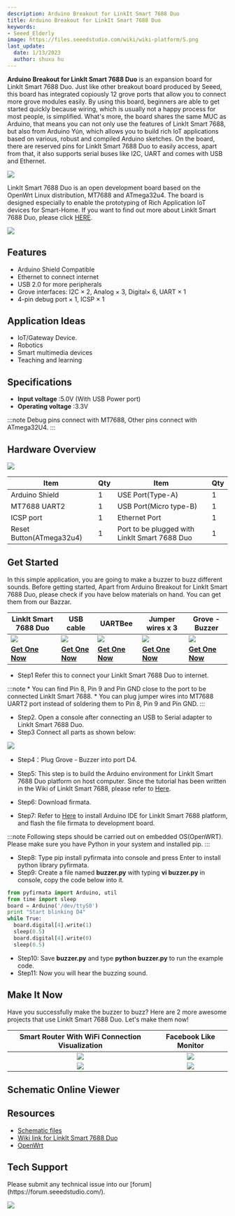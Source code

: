 ```yaml
---
description: Arduino Breakout for LinkIt Smart 7688 Duo
title: Arduino Breakout for LinkIt Smart 7688 Duo
keywords:
- Seeed_Elderly
image: https://files.seeedstudio.com/wiki/wiki-platform/S.png
last_update:
  date: 1/13/2023
  author: shuxu hu
---
```



 **Arduino Breakout for LinkIt Smart 7688 Duo** is an expansion board for LinkIt Smart 7688 Duo. Just like other breakout board produced by Seeed, this board has integrated copiously 12 grove ports that allow you to connect more grove modules easily. By using this board, beginners are able to get started quickly because wiring, which is usually not a happy process for most people, is simplified. What's more, the board shares the same MUC as Arduino, that means you can not only use the features of LinkIt Smart 7688, but also from Arduino Yún, which allows you to build rich IoT applications based on various, robust and compiled Arduino sketches. On the board, there are reserved pins for LinkIt Smart 7688 Duo to easily access, apart from that, it also supports serial buses like I2C, UART and comes with USB and Ethernet.

![](https://files.seeedstudio.com/wiki/Arduino_Breakout_for_LinkIt_Smart_7688_Duo/images/Arduino_Breakout_for_LinkIt_Smart_7688_Duo_product_view.jpg)

LinkIt Smart 7688 Duo is an open development board based on the OpenWrt Linux distribution, MT7688 and ATmega32u4. The board is designed especially to enable the prototyping of Rich Application IoT devices for Smart-Home. If you want to find out more about LinkIt Smart 7688 Duo, please click [HERE](https://www.seeedstudio.com/wiki/LinkIt_Smart_7688_Duo).

[![](https://files.seeedstudio.com/wiki/Seeed-WiKi/docs/images/get_one_now.png)](https://www.seeedstudio.com/Arduino-Breakout-for-LinkIt-Smart-7688-Duo-p-2576.html)

## Features

- Arduino Shield Compatible
- Ethernet to connect internet
- USB 2.0 for more peripherals
- Grove interfaces: I2C × 2, Analog × 3, Digital× 6, UART × 1
- 4-pin debug port × 1, ICSP × 1

## Application Ideas

- IoT/Gateway Device.
- Robotics
- Smart multimedia devices
- Teaching and learning

## Specifications

- **Input voltage**	:5.0V (With USB Power port)
- **Operating voltage**	:3.3V

:::note
    Debug pins connect with MT7688, Other pins connect with ATmega32U4.
:::
## Hardware Overview

![](https://files.seeedstudio.com/wiki/Arduino_Breakout_for_LinkIt_Smart_7688_Duo/images/Arduino_Breakout_for_LinkIt_Smart_7688_Duo_components_with_text_1200_s.jpg)

|Item|Qty|Item|Qty|
|---|---|---|---|
|Arduino Shield|1|USE Port(Type-A)|1|
|MT7688 UART2|1|USB Port(Micro type-B)|1|
|ICSP port|1|Ethernet Port|1|
|Reset Button(ATmega32u4)|1|Port to be plugged with LinkIt Smart 7688 Duo|1|


## Get Started
In this simple application, you are going to make a buzzer to buzz different sounds. Before getting started, Apart from Arduino Breakout for LinkIt Smart 7688 Duo, please check if you have below materials on hand. You can get them from our Bazzar.

|LinkIt Smart 7688 Duo|USB cable|UARTBee |Jumper wires x 3|Grove - Buzzer
|---|---|---|---|---|
|![](https://files.seeedstudio.com/wiki/Arduino_Breakout_for_LinkIt_Smart_7688_Duo/images/102110017%206.jpg)|![](https://files.seeedstudio.com/wiki/Arduino_Breakout_for_LinkIt_Smart_7688_Duo/images/48cmUSBc.jpg)|![](https://files.seeedstudio.com/wiki/Arduino_Breakout_for_LinkIt_Smart_7688_Duo/images/UartSBee%20V5_01.jpg)|![](https://files.seeedstudio.com/wiki/Arduino_Breakout_for_LinkIt_Smart_7688_Duo/images/jw100n.jpg)|![](https://files.seeedstudio.com/wiki/Arduino_Breakout_for_LinkIt_Smart_7688_Duo/images/107020000%201.jpg)
|[**Get One Now**](https://www.seeedstudio.com/LinkIt-Smart-7688-Duo-p-2574.html)|[**Get One Now**](https://www.seeedstudio.com/Micro-USB-Cable-48cm-p-1475.html)|[**Get One Now**](https://www.seeedstudio.com/UartSBee-V5-p-1752.html)|[**Get One Now**](https://www.seeedstudio.com/1-pin-dual-female-jumper-wire-100mm-50pcs-pack-p-260.html)|[**Get One Now**](https://www.seeedstudio.com/Grove-Buzzer-p-768.html)

- Step1 Refer this to connect your LinkIt Smart 7688 Duo to internet.

:::note
    * You can find Pin 8, Pin 9 and Pin GND close to the port to be connected LinkIt Smart 7688.
    * You can plug jumper wires into MT7688 UART2 port instead of soldering them to Pin 8, Pin 9 and Pin GND.
:::
- Step2. Open a console after connecting an USB to Serial adapter to LinkIt Smart 7688 Duo.
- Step3 Connect all parts as shown below:

![](https://files.seeedstudio.com/wiki/Arduino_Breakout_for_LinkIt_Smart_7688_Duo/images/Arduino_Breakout_for_LinkIt_Smart_7688_Duo_demo_connection_view_1200_s.jpg)

- Step4：Plug Grove - Buzzer into port D4.

- Step5: This step is to build the Arduino environment for LinkIt Smart 7688 Duo platform on host computer. Since the tutorial has been written in the Wiki of LinkIt Smart 7688, please refer to [Here](https://www.seeedstudio.com/wiki/LinkIt_Smart_7688_Duo#Installing_Arduino_programming_environment).
- Step6: Download firmata.
- Step7: Refer to [Here](https://www.seeedstudio.com/wiki/LinkIt_Smart_7688_Duo#Installing_Arduino_programming_environment) to install Arduino IDE for LinkIt Smart 7688 platform, and flash the file firmata to development board.

:::note
    Following steps should be carried out on embedded OS(OpenWRT). Please make sure you have Python in your system and installed pip.
:::
- Step8: Type pip install pyfirmata into console and press Enter to install python library pyfirmata.
- Step9: Create a file named **buzzer.py** with typing **vi buzzer.py** in console, copy the code below into it.

```python
from pyfirmata import Arduino, util
from time import sleep
board = Arduino('/dev/ttyS0')
print "Start blinking D4"
while True:
  board.digital[4].write(1)
  sleep(0.5)
  board.digital[4].write(0)
  sleep(0.5)
```

- Step10: Save **buzzer.py** and type **python buzzer.py** to run the example code.
- Step11: Now you will hear the buzzing sound.


## Make It Now
Have you successfully make the buzzer to buzz? Here are 2 more awesome projects that use LinkIt Smart 7688 Duo. Let's make them now!


|Smart Router With  WiFi Connection Visualization|Facebook Like Monitor|
|:---:|:---:|
|![](https://files.seeedstudio.com/wiki/Arduino_Breakout_for_LinkIt_Smart_7688_Duo/images/F9SCHIKIPH4SPTP.MEDIUM.jpg)|![](https://files.seeedstudio.com/wiki/Arduino_Breakout_for_LinkIt_Smart_7688_Duo/images/F9MQJJOIHQOBV4Q.MEDIUM.jpg)|
|[![](https://files.seeedstudio.com/wiki/Arduino_Breakout_for_LinkIt_Smart_7688_Duo/images/200px-Wiki_makeitnow_logo.png)](https://www.instructables.com/id/ReRouter-Make-an-Extensible-IoT-Router/)|[![](https://files.seeedstudio.com/wiki/Arduino_Breakout_for_LinkIt_Smart_7688_Duo/images/200px-Wiki_makeitnow_logo.png)](https://www.instructables.com/id/Facebook-Like-Monitor/)|


## Schematic Online Viewer

<div className="altium-ecad-viewer" data-project-src="https://files.seeedstudio.com/wiki/Arduino_Breakout_for_LinkIt_Smart_7688_Duo/resources/Schematic_files_for_Arduino_Breakout_for_LinkIt_Smart_7688_Duo.zip" style={{borderRadius: '0px 0px 4px 4px', height: 500, borderStyle: 'solid', borderWidth: 1, borderColor: 'rgb(241, 241, 241)', overflow: 'hidden', maxWidth: 1280, maxHeight: 700, boxSizing: 'border-box'}}>
</div>



## Resources

- [Schematic files](https://files.seeedstudio.com/wiki/Arduino_Breakout_for_LinkIt_Smart_7688_Duo/resources/Schematic_files_for_Arduino_Breakout_for_LinkIt_Smart_7688_Duo.zip)
- [Wiki link for LinkIt Smart 7688 Duo](https://www.seeedstudio.com/wiki/LinkIt_Smart_7688_Duo)
- [OpenWrt](http://wiki.openwrt.org/doc/howto/user.beginner)

## Tech Support
<div>
  Please submit any technical issue into our [forum](https://forum.seeedstudio.com/). <br /><p style={{textAlign: 'center'}}><a href="https://www.seeedstudio.com/act-4.html?utm_source=wiki&utm_medium=wikibanner&utm_campaign=newproducts" target="_blank"><img src="https://files.seeedstudio.com/wiki/Wiki_Banner/new_product.jpg" /></a></p>
</div>
